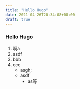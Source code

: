 ```yaml
---
title: "Hello Hugo"
date: 2021-04-26T20:34:08+08:00
draft: true
---
```


### Hello Hugo

1. 啊a
2. asdf
3. bbb
4. ccc
   - asgh;
   - asdf
     - as等